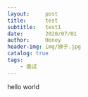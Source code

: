 ```yaml
---
layout:     post
title:      test
subtitle:   test1
date:       2020/07/01
author:     Honey				
header-img: img/狮子.jpg
catalog: true 						
tags:
    - 面试
---
```


hello world